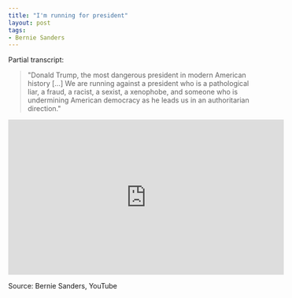 ```yaml
---
title: "I'm running for president"
layout: post
tags:
- Bernie Sanders
---
```


Partial transcript:

> "Donald Trump, the most dangerous president in modern American history […] We are running against a president who is a pathological liar, a fraud, a racist, a sexist, a xenophobe, and someone who is undermining American democracy as he leads us in an authoritarian direction."

<iframe width="560" height="315" src="https://www.youtube.com/embed/s7DRwz0cAt0" title="I'm running for president" frameborder="0"></iframe>

Source: Bernie Sanders, YouTube
